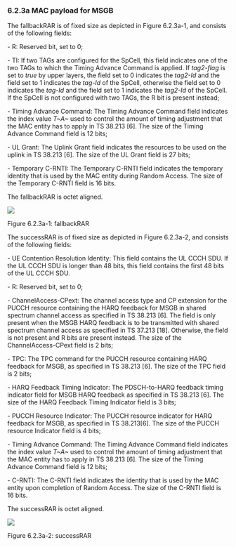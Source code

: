 ### 6.2.3a MAC payload for MSGB

The fallbackRAR is of fixed size as depicted in Figure 6.2.3a-1, and
consists of the following fields:

\- R: Reserved bit, set to 0;

\- TI: If two TAGs are configured for the SpCell, this field indicates
one of the two TAGs to which the Timing Advance Command is applied. If
*tag2-flag* is set to *true* by upper layers, the field set to 0
indicates the *tag2-Id* and the field set to 1 indicates the *tag-Id* of
the SpCell, otherwise the field set to 0 indicates the *tag-Id* and the
field set to 1 indicates the *tag2-Id* of the SpCell. If the SpCell is
not configured with two TAGs, the R bit is present instead;

\- Timing Advance Command: The Timing Advance Command field indicates
the index value *T~A~* used to control the amount of timing adjustment
that the MAC entity has to apply in TS 38.213 \[6\]. The size of the
Timing Advance Command field is 12 bits;

\- UL Grant: The Uplink Grant field indicates the resources to be used
on the uplink in TS 38.213 \[6\]. The size of the UL Grant field is 27
bits;

\- Temporary C-RNTI: The Temporary C-RNTI field indicates the temporary
identity that is used by the MAC entity during Random Access. The size
of the Temporary C-RNTI field is 16 bits.

The fallbackRAR is octet aligned.

![](media/image127.emf)

Figure 6.2.3a-1: fallbackRAR

The successRAR is of fixed size as depicted in Figure 6.2.3a-2, and
consists of the following fields:

\- UE Contention Resolution Identity: This field contains the UL CCCH
SDU. If the UL CCCH SDU is longer than 48 bits, this field contains the
first 48 bits of the UL CCCH SDU.

\- R: Reserved bit, set to 0;

\- ChannelAccess-CPext: The channel access type and CP extension for the
PUCCH resource containing the HARQ feedback for MSGB in shared spectrum
channel access as specified in TS 38.213 \[6\]. The field is only
present when the MSGB HARQ feedback is to be transmitted with shared
spectrum channel access as specified in TS 37.213 \[18\]. Otherwise, the
field is not present and R bits are present instead. The size of the
ChannelAccess-CPext field is 2 bits;

\- TPC: The TPC command for the PUCCH resource containing HARQ feedback
for MSGB, as specified in TS 38.213 \[6\]. The size of the TPC field is
2 bits;

\- HARQ Feedback Timing Indicator: The PDSCH-to-HARQ feedback timing
indicator field for MSGB HARQ feedback as specified in TS 38.213 \[6\].
The size of the HARQ Feedback Timing Indicator field is 3 bits;

\- PUCCH Resource Indicator: The PUCCH resource indicator for HARQ
feedback for MSGB, as specified in TS 38.213\[6\]. The size of the PUCCH
resource Indicator field is 4 bits;

\- Timing Advance Command: The Timing Advance Command field indicates
the index value *T~A~* used to control the amount of timing adjustment
that the MAC entity has to apply in TS 38.213 \[6\]. The size of the
Timing Advance Command field is 12 bits;

\- C-RNTI: The C-RNTI field indicates the identity that is used by the
MAC entity upon completion of Random Access. The size of the C-RNTI
field is 16 bits.

The successRAR is octet aligned.

![](media/image128.emf)

Figure 6.2.3a-2: successRAR